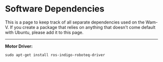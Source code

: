 
# Software Dependencies 
 This is a page to keep track of all separate dependencies used on the Wam-V. If you create a package that relies on anything that doesn't come default with Ubuntu, please add it to this page.

***

**Motor Driver:**

    sudo apt-get install ros-indigo-roboteq-driver